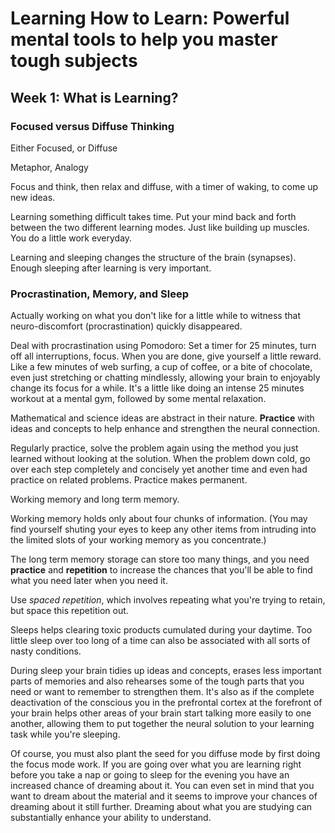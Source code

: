 # Learning How to Learn: Powerful mental tools to help you master tough subjects

## Week 1: What is Learning?

### Focused versus Diffuse Thinking

Either Focused, or Diffuse

Metaphor, Analogy

Focus and think, then relax and diffuse, with a timer of waking, to come up new ideas.

Learning something difficult takes time. Put your mind back and forth between the two different learning modes. Just like building up muscles. You do a little work everyday.

Learning and sleeping changes the structure of the brain (synapses). Enough sleeping after learning is very important.

### Procrastination, Memory, and Sleep

Actually working on what you don't like for a little while to witness that neuro-discomfort (procrastination) quickly disappeared.

Deal with procrastination using Pomodoro: Set a timer for 25 minutes, turn off all interruptions, focus. When you are done, give yourself a little reward. Like a few minutes of web surfing, a cup of coffee, or a bite of chocolate, even just stretching or chatting mindlessly, allowing your brain to enjoyably change its focus for a while. It's a little like doing an intense 25 minutes workout at a mental gym, followed by some mental relaxation.

Mathematical and science ideas are abstract in their nature. **Practice** with ideas and concepts to help enhance and strengthen the neural connection.

Regularly practice, solve the problem again using the method you just learned without looking at the solution. When the problem down cold, go over each step completely and concisely yet another time and even had practice on related problems. Practice makes permanent.

Working memory and long term memory.

Working memory holds only about four chunks of information.
(You may find yourself shuting your eyes to keep any other items from intruding into the limited slots of your working memory as you concentrate.)

The long term memory storage can store too many things, and you need **practice** and **repetition** to increase the chances that you'll be able to find what you need later when you need it.

Use *spaced repetition*, which involves repeating what you're trying to retain, but space this repetition out.

Sleeps helps clearing toxic products cumulated during your daytime. Too little sleep over too long of a time can also be associated with all sorts of nasty conditions.

During sleep your brain tidies up ideas and concepts, erases less important parts of memories and also rehearses some of the tough parts that you need or want to remember to strengthen them. It's also as if the complete deactivation of the conscious you in the prefrontal cortex at the forefront of your brain helps other areas of your brain start talking more easily to one another, allowing them to put together the neural solution to your learning task while you're sleeping.

Of course, you must also plant the seed for you diffuse mode by first doing the focus mode work. If you are going over what you are learning right before you take a nap or going to sleep for the evening you have an increased chance of dreaming about it. You can even set in mind that you want to dream about the material and it seems to improve your chances of dreaming about it still further. Dreaming about what you are studying can substantially enhance your ability to understand.
